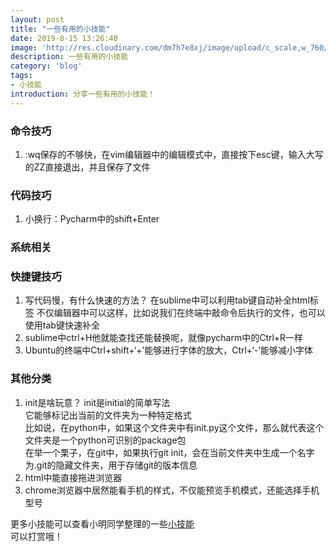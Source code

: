 ```yaml
---
layout: post
title: "一些有用的小技能"
date: 2019-8-15 13:26:40
image: 'http://res.cloudinary.com/dm7h7e8xj/image/upload/c_scale,w_760/v1504807365/now-you-see-me_wtv89q.jpg'
description: 一些有用的小技能
category: 'blog'
tags:
- 小技能
introduction: 分享一些有用的小技能！
---
```


### 命令技巧
1. :wq保存的不够快，在vim编辑器中的编辑模式中，直接按下esc键，输入大写的ZZ直接退出，并且保存了文件


### 代码技巧
1. 小换行：Pycharm中的shift+Enter


### 系统相关


### 快捷键技巧
1. 写代码慢，有什么快速的方法？
    在sublime中可以利用tab键自动补全html标签
    不仅编辑器中可以这样，比如说我们在终端中敲命令后执行的文件，也可以使用tab键快速补全
2. sublime中ctrl+H他就能查找还能替换呢，就像pycharm中的Ctrl+R一样
3. Ubuntu的终端中Ctrl+shift+‘+’能够进行字体的放大，Ctrl+‘-’能够减小字体


### 其他分类
1.  init是啥玩意？
    init是initial的简单写法  
    它能够标记出当前的文件夹为一种特定格式  
    比如说，在python中，如果这个文件夹中有init.py这个文件，那么就代表这个文件夹是一个python可识别的package包  
    在举一个栗子，在git中，如果执行git init，会在当前文件夹中生成一个名字为.git的隐藏文件夹，用于存储git的版本信息  
2. html中能直接拖进浏览器
3. chrome浏览器中居然能看手机的样式，不仅能预览手机模式，还能选择手机型号




更多小技能可以查看小明同学整理的一些[小技能](https://victorfengming.github.io/2019/08/various-skills/)  
可以打赏哦！















